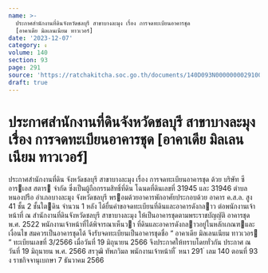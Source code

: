 ```yaml
---
name: >-
  ประกาศสำนักงานที่ดินจังหวัดชลบุรี สาขาบางละมุง เรื่อง การจดทะเบียนอาคารชุด
  [อาคาเดีย มิลเลนเนียม ทาวเวอร์]
date: '2023-12-07'
category: ง
volume: 140
section: 93
page: 291
source: 'https://ratchakitcha.soc.go.th/documents/140D093N0000000029100.pdf'
draft: true
---
```


# ประกาศสำนักงานที่ดินจังหวัดชลบุรี สาขาบางละมุง เรื่อง การจดทะเบียนอาคารชุด [อาคาเดีย มิลเลนเนียม ทาวเวอร์]

ประกาศสํานักงานที่ดิน จังหวัดชลบุรี สาขาบางละมุง เรื่อง การจดทะเบียนอาคารชุด ด้วย บริษัท ซีอารเอส สตาร จํากัด ซึ่งเป็นผู้ถือกรรมสิทธิ์ที่ดิน โฉนดที่ดินเลขที่ 31945 และ 31946 ตําบลหนองปรือ อําเภอบางละมุง จังหวัดชลบุรี พรอมด้วยอาคารพักอาศัยประกอบด้วย อาคาร ค.ส.ล. สูง 41 ชั้น 2 ชั้นใตดิน จํานวน 1 หลัง ได้ยื่นคําขอจดทะเบียนที่ดินและอาคารดังกลาว ต่อพนักงานเจ้าหน้าที่ ณ สํานักงานที่ดินจังหวัดชลบุรี สาขาบางละมุง ให้เป็นอาคารชุดตามพระราชบัญญัติ อาคารชุด พ.ศ. 2522 พนักงานเจ้าหน้าที่ได้พิจารณาเห็นวา ที่ดินและอาคารดังกลาวอยู่ในหลักเกณฑและเงื่อนไข สมควรเป็นอาคารชุดได้ จึงรับจดทะเบียนเป็นอาคารชุดชื่อ “ อาคาเดีย มิลเลนเนียม ทาวเวอร ” ทะเบียนเลขที่ 3/2566 เมื่อวันที่ 19 มิถุนายน 2566 จึงประกาศให้ทราบโดยทั่วกัน ประกาศ ณ วันที่ 19 มิถุนายน พ.ศ. 2566 สรวุฒิ ทัพภวิมล พนักงานเจ้าหน้าที่ ้ หนา 291 ่ เลม 140 ตอนที่ 93 ง ราชกิจจานุเบกษา 7 ธันวาคม 2566
